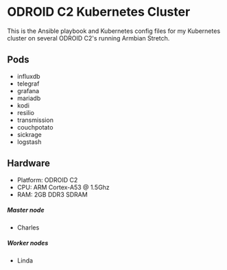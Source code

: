 # ODROID C2 Kubernetes Cluster

This is the Ansible playbook and Kubernetes config files for my Kubernetes cluster
on several ODROID C2's running Armbian Stretch.

## Pods

* influxdb
* telegraf
* grafana
* mariadb
* kodi
* resilio
* transmission
* couchpotato
* sickrage
* logstash

## Hardware

* Platform: ODROID C2
* CPU: ARM Cortex-A53 @ 1.5Ghz
* RAM: 2GB DDR3 SDRAM

##### Master node
* Charles

##### Worker nodes
* Linda
